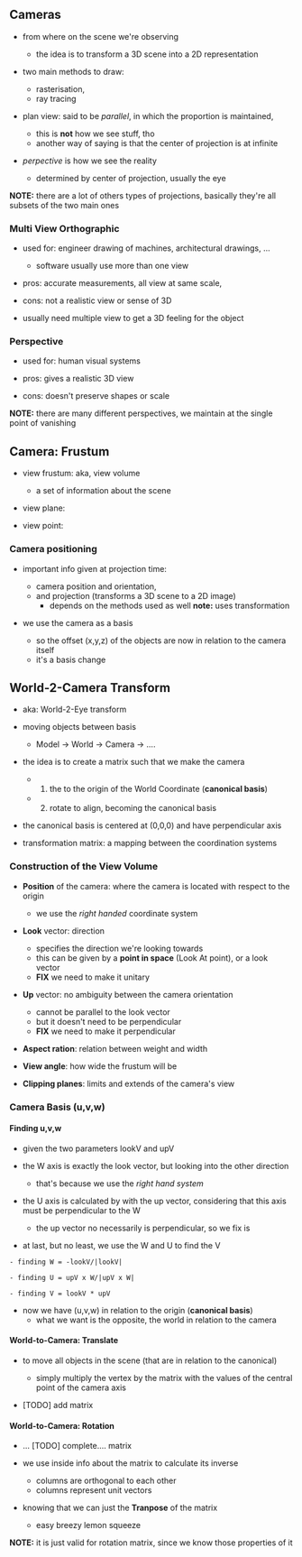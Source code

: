 ## Cameras
- from where on the scene we're observing
  + the idea is to transform a 3D scene into a 2D representation

- two main methods to draw:
  + rasterisation,
  + ray tracing	

- plan view: said to be _parallel_, in which the proportion is maintained, 
  + this is **not** how we see stuff, tho
  + another way of saying is that the center of projection is at infinite

- _perpective_ is how we see the reality
  + determined by center of projection, usually the eye

__NOTE:__ there are a lot of others types of projections, basically they're all subsets of the two main ones

### Multi View Orthographic
- used for: engineer drawing of machines, architectural drawings, ...
  + software usually use more than one view

- pros: accurate measurements, all view at same scale, 
- cons: not a realistic view or sense of 3D

- usually need multiple view to get a 3D feeling for the object

### Perspective
- used for: human visual systems

- pros: gives a realistic 3D view
- cons: doesn't preserve shapes or scale

__NOTE:__ there are many different perspectives, we maintain at the single point of vanishing

## Camera: Frustum
- view frustum: aka, view volume
  + a set of information about the scene

- view plane: 

- view point: 

### Camera positioning
- important info given at projection time: 
  + camera position and orientation, 
  + and projection (transforms a 3D scene to a 2D image)
    * depends on the methods used as well
__note:__ uses transformation

- we use the camera as a basis
  + so the offset (x,y,z) of the objects are now in relation to the camera itself
  + it's a basis change

## World-2-Camera Transform
- aka: World-2-Eye transform

- moving objects between basis
  * Model -> World -> Camera -> ....

- the idea is to create a matrix such that we make the camera
  + 1) the to the origin of the World Coordinate (__canonical basis__)
  + 2) rotate to align, becoming the canonical basis

- the canonical basis is centered at (0,0,0) and have perpendicular axis

- transformation matrix: a mapping between the coordination systems

### Construction of the View Volume
- __Position__ of the camera: where the camera is located with respect to the origin
  + we use the _right handed_ coordinate system

- __Look__ vector: direction
  + specifies the direction we're looking towards
  + this can be given by a __point in space__ (Look At point), or a look vector
  + __FIX__ we need to make it unitary

- __Up__ vector: no ambiguity between the camera orientation
  + cannot be parallel to the look vector
  + but it doesn't need to be perpendicular
  + __FIX__ we need to make it perpendicular

- __Aspect ration__: relation between weight and width
- __View angle__: how wide the frustum will be
- __Clipping planes__: limits and extends of the camera's view


### Camera Basis (u,v,w)
#### Finding u,v,w
- given the two parameters lookV and upV

- the W axis is exactly the look vector, but looking into the other direction
  + that's because we use the _right hand system_

- the U axis is calculated by with the up vector, considering that this axis must be perpendicular to the W
  + the up vector no necessarily is perpendicular, so we fix is

- at last, but no least, we use the W and U to find the V

```
- finding W = -lookV/|lookV|

- finding U = upV x W/|upV x W|

- finding V = lookV * upV
```

- now we have (u,v,w) in relation to the origin (__canonical basis__)
  + what we want is the opposite, the world in relation to the camera

#### World-to-Camera: Translate
- to move all objects in the scene (that are in relation to the canonical)
  + simply multiply the vertex by the matrix with the values of the central point of the camera axis

- [TODO] add matrix

#### World-to-Camera: Rotation
- ... [TODO] complete....  matrix

- we use inside info about the matrix to calculate its inverse
  + columns are orthogonal to each other
  + columns represent unit vectors

- knowing that we can just the __Tranpose__ of the matrix
  + easy breezy lemon squeeze

__NOTE:__ it is just valid for rotation matrix, since we know those properties of it
